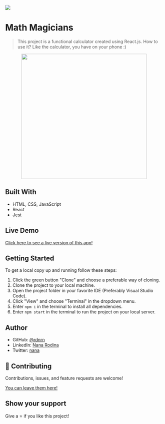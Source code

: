 ![](https://img.shields.io/badge/Microverse-blueviolet)

# Math Magicians

> This project is a functional calculator created using React.js. How to use it? Like the calculator, you have on your phone :)

<p align="center">
  <img src="" width="400px">
</p>


## Built With

- HTML, CSS, JavaScript
- React
- Jest

## Live Demo

[Click here to see a live version of this app!](link-will-be-here-soon)

## Getting Started

To get a local copy up and running follow these steps:

1. Click the green button "Clone" and choose a preferable way of cloning.
2. Clone the project to your local machine.
3. Open the project folder in your favorite IDE (Preferably Visual Studio Code).
4. Click "View" and choose "Terminal" in the dropdown menu.
5. Enter `npm i` in the terminal to install all dependencies.
6. Enter `npm start` in the terminal to run the project on your local server.

## Author

- GitHub: [@rdnrn](https://github.com/rdnrn)
- LinkedIn: [Nana Rodina](https://www.linkedin.com/in/arina-rodina-144612219/?locale=en_US)
- Twitter: [nana](https://twitter.com/rdnrn_nana)

## 🤝 Contributing

Contributions, issues, and feature requests are welcome!

[You can leave them here!](https://github.com/rdnrn/mathmagicians/issues)

## Show your support

Give a ⭐️ if you like this project!